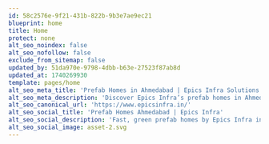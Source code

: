 ```yaml
---
id: 58c2576e-9f21-431b-822b-9b3e7ae9ec21
blueprint: home
title: Home
protect: none
alt_seo_noindex: false
alt_seo_nofollow: false
exclude_from_sitemap: false
updated_by: 51da970e-9798-4dbb-b63e-27523f87ab8d
updated_at: 1740269930
template: pages/home
alt_seo_meta_title: 'Prefab Homes in Ahmedabad | Epics Infra Solutions'
alt_seo_meta_description: 'Discover Epics Infra’s prefab homes in Ahmedabad—fast, sustainable, and affordable solutions for modern living. Explore our innovative designs!'
alt_seo_canonical_url: 'https://www.epicsinfra.in/'
alt_seo_social_title: 'Prefab Homes Ahmedabad | Epics Infra'
alt_seo_social_description: 'Fast, green prefab homes by Epics Infra in Ahmedabad—your dream space awaits!'
alt_seo_social_image: asset-2.svg
---
```

